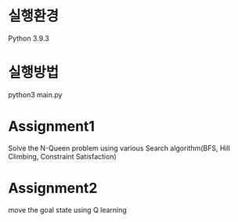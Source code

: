 # 실행환경
Python 3.9.3

# 실행방법
python3 main.py

# Assignment1
Solve the N-Queen problem using various Search algorithm(BFS, Hill Climbing, Constraint Satisfaction)



# Assignment2
move the goal state using Q learning

